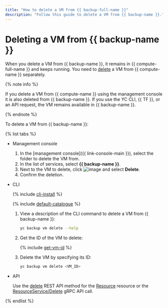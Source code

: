 ```yaml
---
title: "How to delete a VM from {{ backup-full-name }}"
description: "Follow this guide to delete a VM from {{ backup-name }}."
---
```


# Deleting a VM from {{ backup-name }}

When you delete a VM from {{ backup-name }}, it remains in {{ compute-full-name }} and keeps running. You need to [delete](../../compute/operations/vm-control/vm-delete.md) a VM from {{ compute-name }} separately.

{% note info %}

If you delete a VM from {{ compute-name }} using the management console it is also deleted from {{ backup-name }}. If you use the YC CLI, {{ TF }}, or an API request, the VM remains available in {{ backup-name }}.

{% endnote %}

To delete a VM from {{ backup-name }}:

{% list tabs %}

- Management console

   1. In the [management console]({{ link-console-main }}), select the folder to delete the VM from.
   1. In the list of services, select **{{ backup-name }}**.
   1. Next to the VM to delete, click ![image](../../_assets/options.svg) and select **Delete**.
   1. Confirm the deletion.

- CLI

   {% include [cli-install](../../_includes/cli-install.md) %}

   {% include [default-catalogue](../../_includes/default-catalogue.md) %}

   1. View a description of the CLI command to delete a VM from {{ backup-name }}:

      ```bash
      yc backup vm delete --help
      ```

   1. Get the ID of the VM to delete:

      {% include [get-vm-id](../../_includes/backup/operations/get-vm-id.md) %}

   1. Delete the VM by specifying its ID:

      ```bash
      yc backup vm delete <VM_ID>
      ```

- API

   Use the [delete](../backup/api-ref/Resource/delete.md) REST API method for the [Resource](../backup/api-ref/Resource/index.md) resource or the [ResourceService/Delete](../backup/api-ref/grpc/resource_service.md#Delete) gRPC API call.

{% endlist %}
